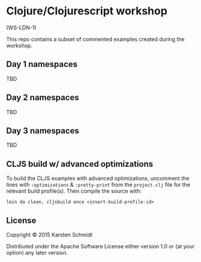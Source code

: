 # Clojure/Clojurescript workshop

(WS-LDN-1)

This repo contains a subset of commented examples created during the workshop.

## Day 1 namespaces

TBD

## Day 2 namespaces

TBD

## Day 3 namespaces

TBD

## CLJS build w/ advanced optimizations

To build the CLJS examples with advanced optimizations, uncomment the lines with `:optimizations` & `:pretty-print` from the `project.clj` file for the relevant build profile(s). Then compile the source with:

```
lein do clean, cljsbuild once <insert-build-profile-id>
```

## License

Copyright © 2015 Karsten Schmidt

Distributed under the Apache Software License either version 1.0 or (at your option) any later version.
